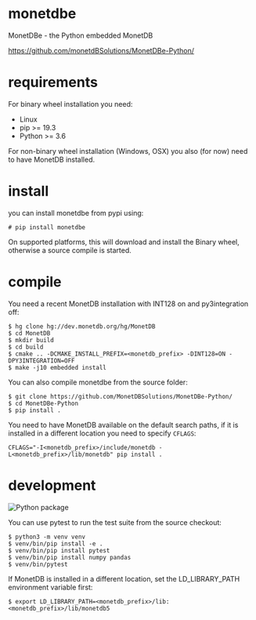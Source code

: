 # monetdbe
MonetDBe - the Python embedded MonetDB

https://github.com/monetdBSolutions/MonetDBe-Python/

# requirements

For binary wheel installation you need:

 * Linux
 * pip >= 19.3
 * Python >= 3.6

For non-binary wheel installation (Windows, OSX) you also (for now) need to
have MonetDB installed.


# install

you can install monetdbe from pypi using:
```
# pip install monetdbe
```

On supported platforms, this will download and install the Binary wheel, otherwise a source compile is started.

# compile

You need a recent MonetDB installation with INT128 on and py3integration off: 
```
$ hg clone hg://dev.monetdb.org/hg/MonetDB
$ cd MonetDB
$ mkdir build
$ cd build
$ cmake .. -DCMAKE_INSTALL_PREFIX=<monetdb_prefix> -DINT128=ON -DPY3INTEGRATION=OFF
$ make -j10 embedded install
```

You can also compile monetdbe from the source folder:
```
$ git clone https://github.com/MonetDBSolutions/MonetDBe-Python/
$ cd MonetDBe-Python
$ pip install .
```

You need to have MonetDB available on the default search paths, if it is
installed in a different location you need to specify `CFLAGS`:
```
CFLAGS="-I<monetdb_prefix>/include/monetdb -L<monetdb_prefix>/lib/monetdb" pip install .
```
 
# development

![Python package](https://github.com/monetdBSolutions/MonetDBe-Python//workflows/Python%20package/badge.svg)


You can use pytest to run the test suite from the source checkout:
```
$ python3 -m venv venv
$ venv/bin/pip install -e .
$ venv/bin/pip install pytest
$ venv/bin/pip install numpy pandas
$ venv/bin/pytest
```
If MonetDB is installed in a different location, set the LD\_LIBRARY\_PATH environment variable first:
```
$ export LD_LIBRARY_PATH=<monetdb_prefix>/lib:<monetdb_prefix>/lib/monetdb5
```
